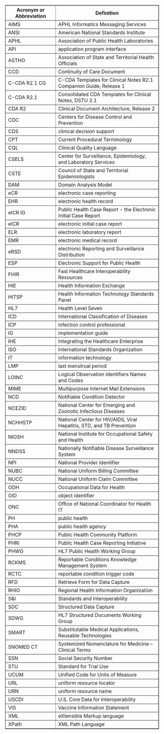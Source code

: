 <table border=1>
    <thead>
        <tr>
            <th>
                <strong>Acronym or Abbreviation</strong>
            </th>
            <th>
                <strong>Definition</strong>
            </th>
        </tr>
    </thead>
    <tbody>
        <tr>
            <td>AIMS</td>
            <td>APHL Informatics Messaging Services</td>
        </tr>
        <tr>
            <td>ANSI</td>
            <td>American National Standards Institute</td>
        </tr>
        <tr>
            <td>APHL</td>
            <td>Association of Public Health Laboratories</td>
        </tr>
        <tr>
            <td>API</td>
            <td>application program interface</td>
        </tr>
        <tr>
            <td>ASTHO</td>
            <td>Association of State and Territorial Health Officials</td>
        </tr>
        <tr>
            <td>CCD</td>
            <td>Continuity of Care Document</td>
        </tr>
        <tr>
            <td>C-CDA R2.1 CG</td>
            <td>C-CDA Templates for Clinical Notes R2.1 Companion Guide, Release 1</td>
        </tr>
        <tr>
            <td>C-CDA R2.1</td>
            <td>Consolidated CDA Templates for Clinical Notes, DSTU 2.1</td>
        </tr>
        <tr>
            <td>CDA R2</td>
            <td>Clinical Document Architecture, Release 2</td>
        </tr>
        <tr>
            <td>CDC</td>
            <td>Centers for Disease Control and Prevention</td>
        </tr>
        <tr>
            <td>CDS</td>
            <td>clinical decision support</td>
        </tr>
        <tr>
            <td>CPT</td>
            <td>Current Procedural Terminology</td>
        </tr>
        <tr>
            <td>CQL</td>
            <td>Clinical Quality Language</td>
        </tr>
        <tr>
            <td>CSELS</td>
            <td>Center for Surveillance, Epidemiology, and Laboratory Services</td>
        </tr>
        <tr>
            <td>CSTE</td>
            <td>Council of State and Territorial Epidemiologists</td>
        </tr>
        <tr>
            <td>DAM</td>
            <td>Domain Analysis Model</td>
        </tr>
        <tr>
            <td>eCR</td>
            <td>electronic case reporting</td>
        </tr>
        <tr>
            <td>EHR</td>
            <td>electronic health record</td>
        </tr>
        <tr>
            <td>eICR IG</td>
            <td>Public Health Case Report - the Electronic Initial Case Report</td>
        </tr>
        <tr>
            <td>eICR</td>
            <td>electronic initial case report</td>
        </tr>
        <tr>
            <td>ELR</td>
            <td>electronic laboratory report</td>
        </tr>
        <tr>
            <td>EMR</td>
            <td>electronic medical record</td>
        </tr>
        <tr>
            <td>eRSD</td>
            <td>electronic Reporting and Surveillance Distribution</td>
        </tr>
        <tr>
            <td>ESP</td>
            <td>Electronic Support for Public Health</td>
        </tr>
        <tr>
            <td>FHIR</td>
            <td>Fast Healthcare Interoperability Resources</td>
        </tr>
        <tr>
            <td>HIE</td>
            <td>Health Information Exchange</td>
        </tr>
        <tr>
            <td>HITSP</td>
            <td>Health Information Technology Standards Panel</td>
        </tr>
        <tr>
            <td>HL7</td>
            <td>Health Level Seven</td>
        </tr>
        <tr>
            <td>ICD</td>
            <td>International Classification of Diseases</td>
        </tr>
        <tr>
            <td>ICP</td>
            <td>infection control professional</td>
        </tr>
        <tr>
            <td>IG</td>
            <td>implementation guide</td>
        </tr>
        <tr>
            <td>IHE</td>
            <td>Integrating the Healthcare Enterprise</td>
        </tr>
        <tr>
            <td>ISO</td>
            <td>International Standards Organization</td>
        </tr>
        <tr>
            <td>IT</td>
            <td>information technology</td>
        </tr>
        <tr>
            <td>LMP</td>
            <td>last menstrual period</td>
        </tr>
        <tr>
            <td>LOINC</td>
            <td>Logical Observation Identifiers Names and Codes</td>
        </tr>
        <tr>
            <td>MIME</td>
            <td>Multipurpose Internet Mail Extensions</td>
        </tr>
        <tr>
            <td>NCD</td>
            <td>Notifiable Condition Detector</td>
        </tr>
        <tr>
            <td>NCEZID</td>
            <td>National Center for Emerging and Zoonotic Infectious Diseases</td>
        </tr>
        <tr>
            <td>NCHHSTP</td>
            <td>National Center for HIV/AIDS, Viral Hepatitis, STD, and TB Prevention</td>
        </tr>
        <tr>
            <td>NIOSH</td>
            <td>National Institute for Occupational Safety and Health</td>
        </tr>
        <tr>
            <td>NNDSS</td>
            <td>Nationally Notifiable Disease Surveillance System</td>
        </tr>
        <tr>
            <td>NPI</td>
            <td>National Provider Identifier</td>
        </tr>
        <tr>
            <td>NUBC</td>
            <td>National Uniform Billing Committee</td>
        </tr>
        <tr>
            <td>NUCC</td>
            <td>National Uniform Claim Committee</td>
        </tr>
        <tr>
            <td>ODH</td>
            <td>Occupational Data for Health</td>
        </tr>
        <tr>
            <td>OID</td>
            <td>object identifier</td>
        </tr>
        <tr>
            <td>ONC</td>
            <td>Office of National Coordinator for Health IT</td>
        </tr>
        <tr>
            <td>PH</td>
            <td>public health</td>
        </tr>
        <tr>
            <td>PHA</td>
            <td>public health agency</td>
        </tr>
        <tr>
            <td>PHCP</td>
            <td>Public Health Community Platform</td>
        </tr>
        <tr>
            <td>PHRI</td>
            <td>Public Health Case Reporting Initiative</td>
        </tr>
        <tr>
            <td>PHWG</td>
            <td>HL7 Public Health Working Group</td>
        </tr>
        <tr>
            <td>RCKMS</td>
            <td>Reportable Conditions Knowledge Management System</td>
        </tr>
        <tr>
            <td>RCTC</td>
            <td>reportable condition trigger code</td>
        </tr>
        <tr>
            <td>RFD</td>
            <td>Retrieve Form for Data Capture</td>
        </tr>
        <tr>
            <td>RHIO</td>
            <td>Regional Health Information Organization</td>
        </tr>
        <tr>
            <td>S&amp;I</td>
            <td>Standards and Interoperability</td>
        </tr>
        <tr>
            <td>SDC</td>
            <td>Structured Data Capture</td>
        </tr>
        <tr>
            <td>SDWG</td>
            <td>HL7 Structured Documents Working Group</td>
        </tr>
        <tr>
            <td>SMART</td>
            <td>Substitutable Medical Applications, Reusable Technologies</td>
        </tr>
        <tr>
            <td>SNOMED CT</td>
            <td>Systemized Nomenclature for Medicine – Clinical Terms</td>
        </tr>
        <tr>
            <td>SSN</td>
            <td>Social Security Number</td>
        </tr>
        <tr>
            <td>STU</td>
            <td>Standard for Trial Use</td>
        </tr>
        <tr>
            <td>UCUM</td>
            <td>Unified Code for Units of Measure</td>
        </tr>
        <tr>
            <td>URL</td>
            <td>uniform resource locator</td>
        </tr>
        <tr>
            <td>URN</td>
            <td>uniform resource name</td>
        </tr>
        <tr>
            <td>USCDI</td>
            <td>U.S. Core Data for Interoperability</td>
        </tr>
        <tr>
            <td>VIS</td>
            <td>Vaccine Information Statement</td>
        </tr>
        <tr>
            <td>XML</td>
            <td>eXtensible Markup language</td>
        </tr>
        <tr>
            <td>XPath</td>
            <td>XML Path Language</td>
        </tr>
    </tbody>
</table>